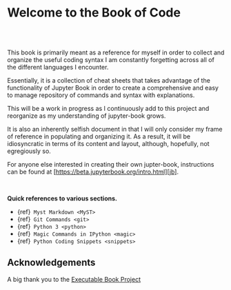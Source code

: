 # Welcome to the Book of Code
<br />
<br />

This book is primarily meant as a reference for myself in order to collect and
organize the useful coding syntax I am constantly forgetting across all
of the different languages I encounter.

Essentially, it is a collection of cheat sheets that takes advantage of the
functionality of Jupyter Book in order to create a comprehensive
and easy to manage repository of commands and syntax with explanations.

This will be a work in progress as I continuously add to this project
and reorganize as my understanding of jupyter-book grows.

It is also an inherently selfish document in that I will only consider my frame
of reference in populating and organizing it. As a result, it will be idiosyncratic
in terms of its content and layout, although, hopefully, not egregiously so.


For anyone else interested in creating their own jupter-book,
instructions can be found at [https://beta.jupyterbook.org/intro.html][jb].

[jb]: https://beta.jupyterbook.org/intro.html

<br />

**Quick references to various sections.**

- {ref}` Myst Markdown <MyST>`
- {ref}` Git Commands <git>`
- {ref}` Python 3 <python>`
- {ref}` Magic Commands in IPython <magic>`
- {ref}` Python Coding Snippets <snippets>`


## Acknowledgements

A big thank you to the [Executable Book Project][book]

[book]: https://executablebooks.org/en/latest/





